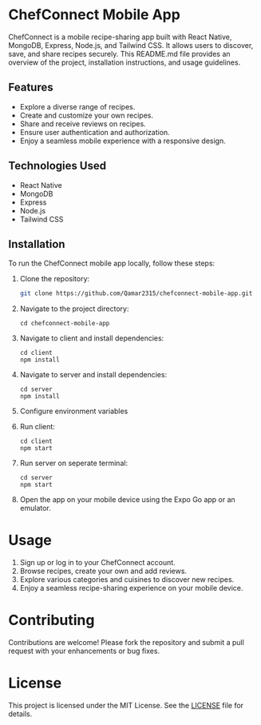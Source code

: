 # ChefConnect Mobile App

ChefConnect is a mobile recipe-sharing app built with React Native, MongoDB, Express, Node.js, and Tailwind CSS. It allows users to discover, save, and share recipes securely. This README.md file provides an overview of the project, installation instructions, and usage guidelines.

## Features

- Explore a diverse range of recipes.
- Create and customize your own recipes.
- Share and receive reviews on recipes.
- Ensure user authentication and authorization.
- Enjoy a seamless mobile experience with a responsive design.

## Technologies Used

- React Native
- MongoDB
- Express
- Node.js
- Tailwind CSS

## Installation

To run the ChefConnect mobile app locally, follow these steps:

1. Clone the repository:
   ```bash
   git clone https://github.com/Qamar2315/chefconnect-mobile-app.git
   ```

2. Navigate to the project directory:
    ```
    cd chefconnect-mobile-app
    ```

3. Navigate to client and install dependencies:
    ```
    cd client
    npm install
    ```

4. Navigate to server and install dependencies:
    ```
    cd server
    npm install
    ```

5. Configure environment variables

6. Run client:
    ```
    cd client
    npm start
    ```

7. Run server on seperate terminal:
    ```
    cd server
    npm start
    ```
8. Open the app on your mobile device using the Expo Go app or an emulator.

# Usage

1. Sign up or log in to your ChefConnect account.
2. Browse recipes, create your own and add reviews.
3. Explore various categories and cuisines to discover new recipes.
4. Enjoy a seamless recipe-sharing experience on your mobile device.

# Contributing

Contributions are welcome! Please fork the repository and submit a pull request with your enhancements or bug fixes.

# License

This project is licensed under the MIT License. See the [LICENSE](LICENSE) file for details.
